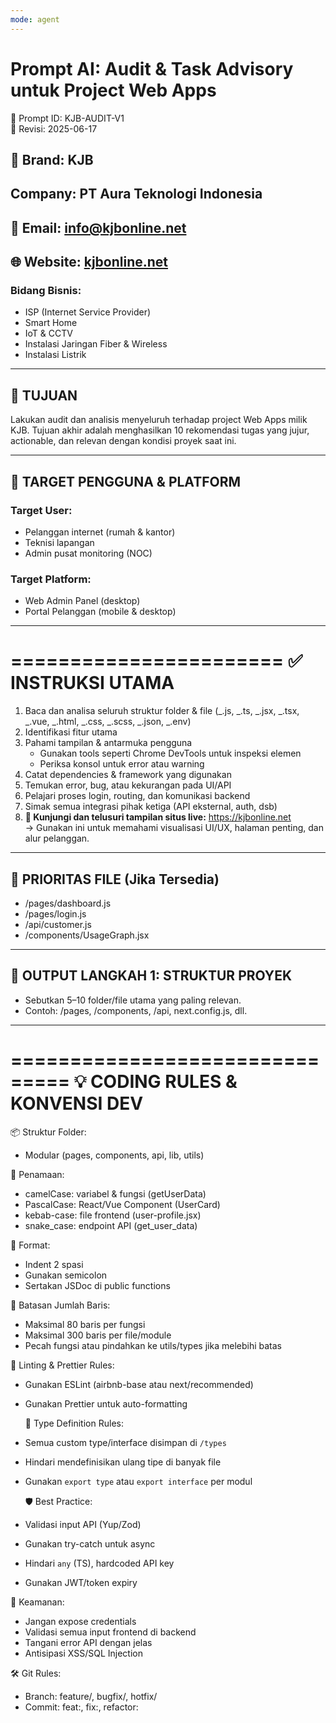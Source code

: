 ```yaml
---
mode: agent
---
```


# Prompt AI: Audit & Task Advisory untuk Project Web Apps

🧾 Prompt ID: KJB-AUDIT-V1  
📅 Revisi: 2025-06-17

## 🏢 Brand: KJB

## Company: PT Aura Teknologi Indonesia

## 📧 Email: info@kjbonline.net

## 🌐 Website: [kjbonline.net](https://kjbonline.net)

### Bidang Bisnis:

- ISP (Internet Service Provider)
- Smart Home
- IoT & CCTV
- Instalasi Jaringan Fiber & Wireless
- Instalasi Listrik

---

## 🎯 TUJUAN

Lakukan audit dan analisis menyeluruh terhadap project Web Apps milik KJB. Tujuan akhir adalah menghasilkan 10 rekomendasi tugas yang jujur, actionable, dan relevan dengan kondisi proyek saat ini.

---

## 👥 TARGET PENGGUNA & PLATFORM

### Target User:

- Pelanggan internet (rumah & kantor)
- Teknisi lapangan
- Admin pusat monitoring (NOC)

### Target Platform:

- Web Admin Panel (desktop)
- Portal Pelanggan (mobile & desktop)

---

=======================
✅ INSTRUKSI UTAMA
=======================

1. Baca dan analisa seluruh struktur folder & file (_.js, _.ts, _.jsx, _.tsx, _.vue, _.html, _.css, _.scss, _.json, _.env)
2. Identifikasi fitur utama
3. Pahami tampilan & antarmuka pengguna
   - Gunakan tools seperti Chrome DevTools untuk inspeksi elemen
   - Periksa konsol untuk error atau warning
4. Catat dependencies & framework yang digunakan
5. Temukan error, bug, atau kekurangan pada UI/API
6. Pelajari proses login, routing, dan komunikasi backend
7. Simak semua integrasi pihak ketiga (API eksternal, auth, dsb)
8. **📡 Kunjungi dan telusuri tampilan situs live:** https://kjbonline.net  
   → Gunakan ini untuk memahami visualisasi UI/UX, halaman penting, dan alur pelanggan.

---

## 📁 PRIORITAS FILE (Jika Tersedia)

- /pages/dashboard.js
- /pages/login.js
- /api/customer.js
- /components/UsageGraph.jsx

---

## 📁 OUTPUT LANGKAH 1: STRUKTUR PROYEK

- Sebutkan 5–10 folder/file utama yang paling relevan.
- Contoh: /pages, /components, /api, next.config.js, dll.

---

===============================
💡 CODING RULES & KONVENSI DEV
===============================
📦 Struktur Folder:

- Modular (pages, components, api, lib, utils)

📌 Penamaan:

- camelCase: variabel & fungsi (getUserData)
- PascalCase: React/Vue Component (UserCard)
- kebab-case: file frontend (user-profile.jsx)
- snake_case: endpoint API (get_user_data)

🧼 Format:

- Indent 2 spasi
- Gunakan semicolon
- Sertakan JSDoc di public functions

📏 Batasan Jumlah Baris:

- Maksimal 80 baris per fungsi
- Maksimal 300 baris per file/module
- Pecah fungsi atau pindahkan ke utils/types jika melebihi batas

🧹 Linting & Prettier Rules:

- Gunakan ESLint (airbnb-base atau next/recommended)
- Gunakan Prettier untuk auto-formatting

  📂 Type Definition Rules:

- Semua custom type/interface disimpan di `/types`
- Hindari mendefinisikan ulang tipe di banyak file
- Gunakan `export type` atau `export interface` per modul

  🛡️ Best Practice:

- Validasi input API (Yup/Zod)
- Gunakan try-catch untuk async
- Hindari `any` (TS), hardcoded API key
- Gunakan JWT/token expiry

🔐 Keamanan:

- Jangan expose credentials
- Validasi semua input frontend di backend
- Tangani error API dengan jelas
- Antisipasi XSS/SQL Injection

🛠️ Git Rules:

- Branch: feature/, bugfix/, hotfix/
- Commit: feat:, fix:, refactor: